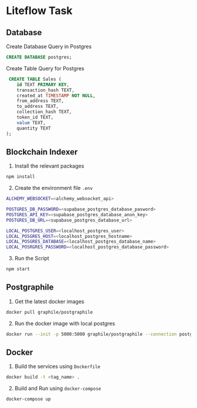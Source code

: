 # Liteflow Task

## Database

Create Database Query in Postgres

```sql
CREATE DATABASE postgres;
```

Create Table Query for Postgres

```sql
 CREATE TABLE Sales (
	id TEXT PRIMARY KEY,
    transaction_hash TEXT,
    created_at TIMESTAMP NOT NULL,
    from_address TEXT,
    to_address TEXT,
    collection_hash TEXT,
    token_id TEXT,
    value TEXT,
    quantity TEXT
);
```

## Blockchain Indexer

1. Install the relevant packages

```sh
npm install
```

2. Create the environment file `.env`

```sh
ALCHEMY_WEBSOCKET=<alchemy_websocket_api>

POSTGRES_DB_PASSWORD=<supabase_postgres_database_pasword>
POSTGRES_API_KEY=<supabase_postgres_database_anon_key>
POSTGRES_DB_URL=<supabase_postgres_database_url>

LOCAL_POSTGRES_USER=<localhost_postgres_user>
LOCAL_POSGRES_HOST=<localhost_postgres_hostname>
LOCAL_POSGRES_DATABASE=<localhost_postgres_database_name>
LOCAL_POSRGRES_PASSWORD=<localhost_postgres_database_password>
```

3. Run the Script

```sh
npm start
```

## Postgraphile

1. Get the latest docker images

```sh
docker pull graphile/postgraphile
```

2. Run the docker image with local postgres

```sh
docker run --init -p 5000:5000 graphile/postgraphile --connection postgres://POSTGRES_USER:POSTGRES_PASSWORD@POSTGRES_HOST:POSTGRES_PORT/POSTGRES_DATABASE --schema app_public --watch
```

## Docker

1. Build the services using `Dockerfile`

```sh
docker build -t <tag_name> .
```

2. Build and Run using `docker-compose`

```sh
docker-compose up
```

